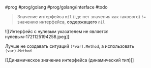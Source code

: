 #prog #prog/golang #prog/golang/interface #todo

> Значение интерфейса `nil` (где нет значения как такового) `!=` значению интерфейса, **содержащего** `nil`

![[Интерфейс с нулевым указателем не является нулевым-1721125194258.jpeg]]

Лучше не создавать ситуаций `(*var).Method`, а использовать `(var).Method`

[[Динамическое значение интерфейса (динамический тип)]]
